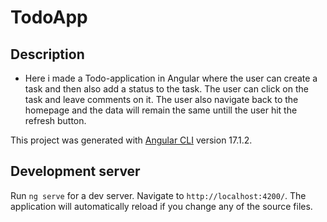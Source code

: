 # TodoApp

## Description 

* Here i made a Todo-application in Angular where the user can create a task and then also add a status to the task. The user can click on the task and leave comments on it. The user also navigate back to the homepage and the data will remain the same untill the user hit the refresh button. 

This project was generated with [Angular CLI](https://github.com/angular/angular-cli) version 17.1.2.

## Development server

Run `ng serve` for a dev server. Navigate to `http://localhost:4200/`. The application will automatically reload if you change any of the source files.


